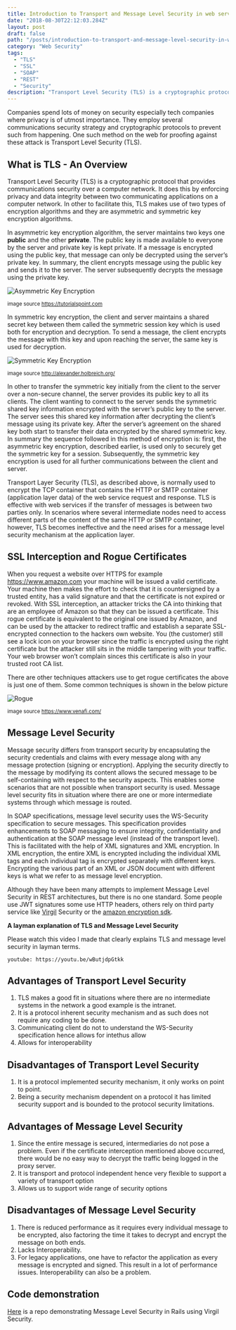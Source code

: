 ```yaml
---
title: Introduction to Transport and Message Level Security in web services SOAP and REST
date: "2018-08-30T22:12:03.284Z"
layout: post
draft: false
path: "/posts/introduction-to-transport-and-message-level-security-in-web-services-soap-and-reset/"
category: "Web Security"
tags:
  - "TLS"
  - "SSL"
  - "SOAP"
  - "REST"
  - "Security"
description: "Transport Level Security (TLS) is a cryptographic protocol that provides communications security over a computer network. It does this by enforcing privacy and data integrity between two communicating applications on a computer network"
---
```


Companies spend lots of money on security especially tech companies where privacy is of utmost importance. They employ several communications security strategy and cryptographic protocols to prevent such from happening. One such method on the web for proofing against these attack is Transport Level Security (TLS).

## What is TLS - An Overview 

Transport Level Security (TLS) is a cryptographic protocol that provides communications security over a computer network. It does this by enforcing privacy and data integrity between two communicating applications on a computer network.  In other to facilitate this, TLS makes use of two types of encryption algorithms and they are asymmetric and symmetric key encryption algorithms. 

In asymmetric key encryption algorithm, the server maintains two keys one **public** and the other **private**. The public key is made available to everyone by the server and private key is kept private. If a message is encrypted using the public key, that message can only be decrypted using the server’s private key. In summary, the client encrypts message using the public key and sends it to the server. The server subsequently decrypts the message using the private key. 

![Asymmetric Key Encryption](./asymmetric_key_encryption.jpg)

<sub>image source https://tutorialspoint.com</sub>

In symmetric key encryption, the client and server maintains a shared secret key between them called the symmetric session key which is used both for encryption and decryption. To send a message, the client encrypts the message with this key and upon reaching the server, the same key is used for decryption. 

![Symmetric Key Encryption](./symmetric_encryption.gif)

<sub>image source http://alexander.holbreich.org/</sub>

In other to transfer the symmetric key initially from the client to the server over a non-secure channel, the server provides its public key to all its clients. The client wanting to connect to the server sends the symmetric shared key information encrypted with the server’s public key to the server. The server sees this shared key information after decrypting the client’s message using its private key. After the server’s agreement on the shared key both start to transfer their data encrypted by the shared symmetric key.  In summary the sequence followed in this method of encryption is: first, the asymmetric key encryption, described earlier, is used only to securely get the symmetric key for a session. Subsequently, the symmetric key encryption is used for all further communications between the client and server. 

Transport Layer Security (TLS), as described above, is normally used to encrypt the TCP container that contains the HTTP or SMTP container (application layer data) of the web service request and response. TLS is effective with web services if the transfer of messages is between two parties only. In scenarios where several intermediate nodes need to access different parts of the content of the same HTTP or SMTP container, however, TLS becomes ineffective and the need arises for a message level security mechanism at the application layer.

## SSL Interception and Rogue Certificates

When you request a website over HTTPS for example https://www.amazon.com your machine will be issued a valid certificate. Your machine then makes the effort to check that it is countersigned by a trusted entity, has a valid signature and that the certificate is not expired or revoked. With SSL interception, an attacker tricks the CA into thinking that are an employee of Amazon so that they can be issued a certificate. This rogue certificate is equivalent to the original one issued by Amazon, and can be used by the attacker to redirect traffic and establish a separate SSL-encrypted connection to the hackers own website. You (the customer) still see a lock icon on your browser since the traffic is encrypted using the right certificate but the attacker still sits in the middle tampering with your traffic. Your web browser won’t complain sinces this certificate is also in your trusted root CA list. 

There are other techniques attackers use to get rogue certificates the above is just one of them. Some common techniques is shown in the below picture 

![Rogue](./rogue.png)

<sub>image source https://www.venafi.com/</sub>

## Message Level Security

Message security differs from transport security by encapsulating the security credentials and claims with every message along with any message protection (signing or encryption). Applying the security directly to the message by modifying its content allows the secured message to be self-containing with respect to the security aspects. This enables some scenarios that are not possible when transport security is used. Message level security fits in situation where there are one or more intermediate systems through which message is routed. 

In SOAP specifications, message level security uses the WS-Security specification to secure messages. This specification provides enhancements to SOAP messaging to ensure integrity, confidentiality and authentication at the SOAP message level (instead of the transport level). This is facilitated with the help of XML signatures and XML encryption.  In XML encryption, the entire XML is encrypted including the individual XML tags and each individual tag is encrypted separately with different keys. Encrypting the various part of an XML or JSON document with different keys is what we refer to as message level encryption. 

Although they have been many attempts to implement Message Level Security in REST architectures, but there is no one standard. Some people use JWT signatures some use HTTP headers, others rely on third party service like [Virgil](https://virgilsecurity.com/) Security or the [amazon encryption sdk](https://docs.aws.amazon.com/encryption-sdk/latest/developer-guide/introduction.html).

**A layman explanation of TLS and Message Level Security**

Please watch this video I made that clearly explains TLS and message level security in layman terms. 

`youtube: https://youtu.be/wButjdpGtkk`

## Advantages of Transport Level Security

1. TLS makes a good fit in situations where there are no intermediate systems in the network a good example is the intranet. 
2. It is a protocol inherent security mechanism and as such does not require any coding to be done. 
3. Communicating client do not to understand the WS-Security specification hence allows for intethus allow
4. Allows for interoperability

## Disadvantages of Transport Level Security

1. It is a protocol implemented security mechanism, it only works on point to point. 
2. Being a security mechanism dependent on a protocol it has limited security support and is bounded to the protocol security limitations. 

## Advantages of Message Level Security

1. Since the entire message is secured, intermediaries do not pose a problem. Even if the certificate interception mentioned above occurred, there would be no easy way to decrypt the traffic being logged in the proxy server.
2. It is transport and protocol independent hence very flexible to support a variety of transport option
3. Allows us to support wide range of security options

## Disadvantages of Message Level Security
 
1. There is reduced performance as it requires every individual message to be encrypted, also factoring the time it takes to decrypt and encrypt the message on both ends. 
2. Lacks Interoperability. 
3. For legacy applications, one have to refactor the application as every message is encrypted and signed. This result in a lot of performance issues. Interoperability can also be a problem.


## Code demonstration

[Here](https://github.com/theterminalguy/virgil-rails-chat) is a repo demonstrating Message Level Security in Rails using Virgil Security.

